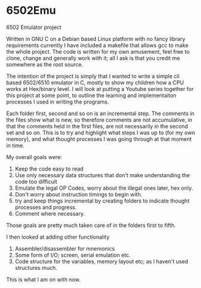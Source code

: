 # 6502Emu
6502 Emulator project

Written in GNU C on a Debian based Linux platform with no fancy library requirements currently
I have included a makefile that allows gcc to make the whole project.
The code is written for my own amusement, feel free to clone, change and generally work with it;
all I ask is that you credit me somewhere as the root source.

The intention of the project is simply that I wanted to write a simple cli based 6502/6510 emulator in C,
mostly to show my children how a CPU works at Hex/binary level.  I will look at putting a Youtube series together
for this project at some point, to outline the learning and implementaiton processes I used in writing the programs.

Each folder first, second and so on is an incremental step.  The comments in the files show what is new, so therefore
comments are not accumulative, in that the comments held in the first files, are not necessarily in the second set and so
on.  This is to try and highlight what steps I was up to (for my own memory), and what thought processes I was going through
at that moment in time.

My overall goals were:

1. Keep the code easy to read
2. Use only necessary data structures that don't make understanding the code too difficult
3. Emulate the legal OP Codes, worry about the illegal ones later, hex only.
4. Don't worry about instruction timings to begin with.
5. try and keep things incremental by creating folders to indicate thought processes and progress.
6. Comment where necessary.

Those goals are pretty much taken care of in the folders first to fifth.

I then looked at adding other functionality

1. Assembler/disassembler for mnemonics
2. Some form of I/O; screen, serial emulation etc.
3. Code structure for the variables, memory layout etc; as I haven't used structures much.

This is what I am on with now.
